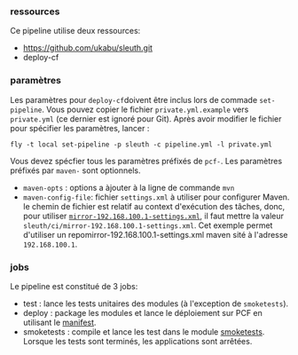 ### ressources
Ce pipeline utilise deux ressources:
- https://github.com/ukabu/sleuth.git
- deploy-cf

### paramètres
Les paramètres pour `deploy-cf`doivent être inclus lors de commade `set-pipeline`. Vous pouvez copier le fichier `private.yml.example` vers `private.yml` (ce dernier est ignoré pour Git). Après avoir modifier le fichier pour spécifier les paramètres, lancer :
```
fly -t local set-pipeline -p sleuth -c pipeline.yml -l private.yml
```

Vous devez spécfier tous les paramètres préfixés de `pcf-`. Les paramètres préfixés par `maven-` sont optionnels.

- `maven-opts` : options a àjouter à la ligne de commande `mvn`
- `maven-config-file`: fichier `settings.xml` à utiliser pour configurer Maven. le chemin de fichier est relatif au context d'exécution des tâches, donc, pour utiliser [`mirror-192.168.100.1-settings.xml`](mirror-192.168.100.1-settings.xml), il faut mettre la valeur `sleuth/ci/mirror-192.168.100.1-settings.xml`. Cet exemple permet d'utiliser un repomirror-192.168.100.1-settings.xml maven sité à l'adresse `192.168.100.1`.

### jobs
Le pipeline est constitué de 3 jobs:
- test : lance les tests unitaires des modules (à l'exception de `smoketests`).
- deploy : package les modules et lance le déploiement sur PCF en utilisant le [manifest](../manifest.yml).
- smoketests : compile et lance les test dans le module [smoketests](../smoketests/). Lorsque les tests sont terminés, les applications sont arrêtées.
